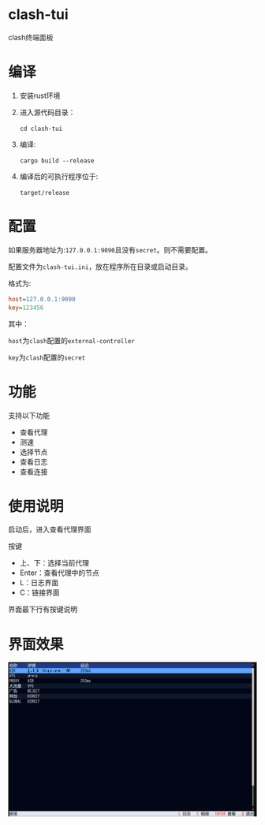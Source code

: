 # clash-tui
clash终端面板

# 编译
1. 安装rust环境
2. 进入源代码目录：

    `cd clash-tui`
3. 编译:

    `cargo build --release`
4. 编译后的可执行程序位于:
 
    `target/release`

# 配置
如果服务器地址为:`127.0.0.1:9090`且没有`secret`。则不需要配置。

配置文件为`clash-tui.ini`，放在程序所在目录或启动目录。

格式为:

```ini
host=127.0.0.1:9090
key=123456
```
其中：

`host`为`clash`配置的`external-controller`

`key`为`clash`配置的`secret`

# 功能
支持以下功能 
- 查看代理
- 测速
- 选择节点
- 查看日志
- 查看连接

# 使用说明
启动后，进入查看代理界面

按键
- 上、下：选择当前代理
- Enter：查看代理中的节点
- L：日志界面
- C：链接界面
 
界面最下行有按键说明

# 界面效果
![image](https://raw.githubusercontent.com/nybuxtsui/clash-tui/refs/heads/main/doc/pic1.png)
